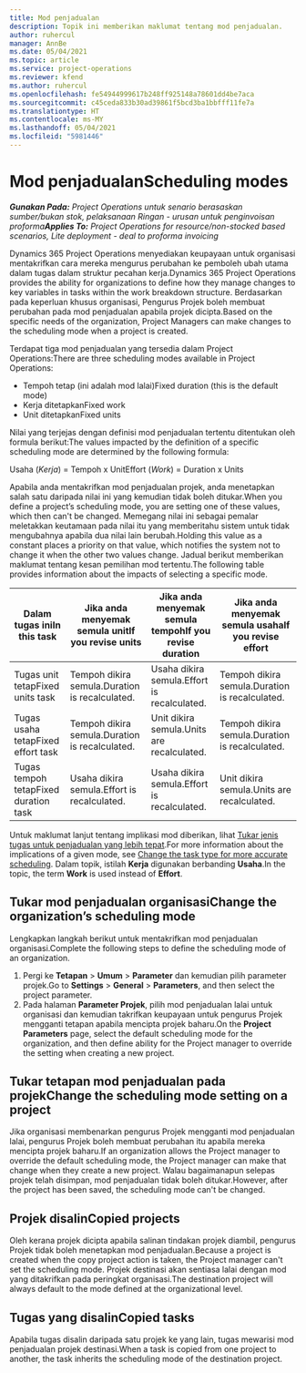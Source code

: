 ```yaml
---
title: Mod penjadualan
description: Topik ini memberikan maklumat tentang mod penjadualan.
author: ruhercul
manager: AnnBe
ms.date: 05/04/2021
ms.topic: article
ms.service: project-operations
ms.reviewer: kfend
ms.author: ruhercul
ms.openlocfilehash: fe54944999617b248ff925148a78601dd4be7aca
ms.sourcegitcommit: c45ceda833b30ad39861f5bcd3ba1bbfff11fe7a
ms.translationtype: HT
ms.contentlocale: ms-MY
ms.lasthandoff: 05/04/2021
ms.locfileid: "5981446"
---
```

# <a name="scheduling-modes"></a><span data-ttu-id="1ecc4-103">Mod penjadualan</span><span class="sxs-lookup"><span data-stu-id="1ecc4-103">Scheduling modes</span></span>

<span data-ttu-id="1ecc4-104">_**Gunakan Pada:** Project Operations untuk senario berasaskan sumber/bukan stok, pelaksanaan Ringan - urusan untuk penginvoisan proforma_</span><span class="sxs-lookup"><span data-stu-id="1ecc4-104">_**Applies To:** Project Operations for resource/non-stocked based scenarios, Lite deployment - deal to proforma invoicing_</span></span>


<span data-ttu-id="1ecc4-105">Dynamics 365 Project Operations menyediakan keupayaan untuk organisasi mentakrifkan cara mereka mengurus perubahan ke pemboleh ubah utama dalam tugas dalam struktur pecahan kerja.</span><span class="sxs-lookup"><span data-stu-id="1ecc4-105">Dynamics 365 Project Operations provides the ability for organizations to define how they manage changes to key variables in tasks within the work breakdown structure.</span></span> <span data-ttu-id="1ecc4-106">Berdasarkan pada keperluan khusus organisasi, Pengurus Projek boleh membuat perubahan pada mod penjadualan apabila projek dicipta.</span><span class="sxs-lookup"><span data-stu-id="1ecc4-106">Based on the specific needs of the organization, Project Managers can make changes to the scheduling mode when a project is created.</span></span>

<span data-ttu-id="1ecc4-107">Terdapat tiga mod penjadualan yang tersedia dalam Project Operations:</span><span class="sxs-lookup"><span data-stu-id="1ecc4-107">There are three scheduling modes available in Project Operations:</span></span>

  - <span data-ttu-id="1ecc4-108">Tempoh tetap (ini adalah mod lalai)</span><span class="sxs-lookup"><span data-stu-id="1ecc4-108">Fixed duration (this is the default mode)</span></span>
  - <span data-ttu-id="1ecc4-109">Kerja ditetapkan</span><span class="sxs-lookup"><span data-stu-id="1ecc4-109">Fixed work</span></span>
  - <span data-ttu-id="1ecc4-110">Unit ditetapkan</span><span class="sxs-lookup"><span data-stu-id="1ecc4-110">Fixed units</span></span>

<span data-ttu-id="1ecc4-111">Nilai yang terjejas dengan definisi mod penjadualan tertentu ditentukan oleh formula berikut:</span><span class="sxs-lookup"><span data-stu-id="1ecc4-111">The values impacted by the definition of a specific scheduling mode are determined by the following formula:</span></span>

  <span data-ttu-id="1ecc4-112">Usaha (*Kerja*) = Tempoh x Unit</span><span class="sxs-lookup"><span data-stu-id="1ecc4-112">Effort (*Work*) = Duration x Units</span></span>

<span data-ttu-id="1ecc4-113">Apabila anda mentakrifkan mod penjadualan projek, anda menetapkan salah satu daripada nilai ini yang kemudian tidak boleh ditukar.</span><span class="sxs-lookup"><span data-stu-id="1ecc4-113">When you define a project’s scheduling mode, you are setting one of these values, which then can't be changed.</span></span> <span data-ttu-id="1ecc4-114">Memegang nilai ini sebagai pemalar meletakkan keutamaan pada nilai itu yang memberitahu sistem untuk tidak mengubahnya apabila dua nilai lain berubah.</span><span class="sxs-lookup"><span data-stu-id="1ecc4-114">Holding this value as a constant places a priority on that value, which notifies the system not to change it when the other two values change.</span></span> <span data-ttu-id="1ecc4-115">Jadual berikut memberikan maklumat tentang kesan pemilihan mod tertentu.</span><span class="sxs-lookup"><span data-stu-id="1ecc4-115">The following table provides information about the impacts of selecting a specific mode.</span></span>

| <span data-ttu-id="1ecc4-116">**Dalam tugas ini**</span><span class="sxs-lookup"><span data-stu-id="1ecc4-116">**In this task**</span></span>             | <span data-ttu-id="1ecc4-117">**Jika anda menyemak semula unit**</span><span class="sxs-lookup"><span data-stu-id="1ecc4-117">**If you revise units**</span></span>   | <span data-ttu-id="1ecc4-118">**Jika anda menyemak semula tempoh**</span><span class="sxs-lookup"><span data-stu-id="1ecc4-118">**If you revise duration**</span></span> | <span data-ttu-id="1ecc4-119">**Jika anda menyemak semula usaha**</span><span class="sxs-lookup"><span data-stu-id="1ecc4-119">**If you revise effort**</span></span>  |
|----------------------|---------------------------|----------------------------|---------------------------|
| <span data-ttu-id="1ecc4-120">Tugas unit tetap</span><span class="sxs-lookup"><span data-stu-id="1ecc4-120">Fixed units task</span></span>     | <span data-ttu-id="1ecc4-121">Tempoh dikira semula.</span><span class="sxs-lookup"><span data-stu-id="1ecc4-121">Duration is recalculated.</span></span> | <span data-ttu-id="1ecc4-122">Usaha dikira semula.</span><span class="sxs-lookup"><span data-stu-id="1ecc4-122">Effort is recalculated.</span></span>    | <span data-ttu-id="1ecc4-123">Tempoh dikira semula.</span><span class="sxs-lookup"><span data-stu-id="1ecc4-123">Duration is recalculated.</span></span> |
| <span data-ttu-id="1ecc4-124">Tugas usaha tetap</span><span class="sxs-lookup"><span data-stu-id="1ecc4-124">Fixed effort task</span></span>    | <span data-ttu-id="1ecc4-125">Tempoh dikira semula.</span><span class="sxs-lookup"><span data-stu-id="1ecc4-125">Duration is recalculated.</span></span> | <span data-ttu-id="1ecc4-126">Unit dikira semula.</span><span class="sxs-lookup"><span data-stu-id="1ecc4-126">Units are recalculated.</span></span>    | <span data-ttu-id="1ecc4-127">Tempoh dikira semula.</span><span class="sxs-lookup"><span data-stu-id="1ecc4-127">Duration is recalculated.</span></span> |
| <span data-ttu-id="1ecc4-128">Tugas tempoh tetap</span><span class="sxs-lookup"><span data-stu-id="1ecc4-128">Fixed duration task</span></span>  | <span data-ttu-id="1ecc4-129">Usaha dikira semula.</span><span class="sxs-lookup"><span data-stu-id="1ecc4-129">Effort is recalculated.</span></span>   | <span data-ttu-id="1ecc4-130">Usaha dikira semula.</span><span class="sxs-lookup"><span data-stu-id="1ecc4-130">Effort is recalculated.</span></span>    | <span data-ttu-id="1ecc4-131">Unit dikira semula.</span><span class="sxs-lookup"><span data-stu-id="1ecc4-131">Units are recalculated.</span></span>   |

<span data-ttu-id="1ecc4-132">Untuk maklumat lanjut tentang implikasi mod diberikan, lihat [Tukar jenis tugas untuk penjadualan yang lebih tepat](https://support.microsoft.com/en-us/office/change-the-task-type-for-more-accurate-scheduling-b0b969ad-45bc-4e9e-8967-435587548a72).</span><span class="sxs-lookup"><span data-stu-id="1ecc4-132">For more information about the implications of a given mode, see [Change the task type for more accurate scheduling](https://support.microsoft.com/en-us/office/change-the-task-type-for-more-accurate-scheduling-b0b969ad-45bc-4e9e-8967-435587548a72).</span></span> <span data-ttu-id="1ecc4-133">Dalam topik, istilah **Kerja** digunakan berbanding **Usaha**.</span><span class="sxs-lookup"><span data-stu-id="1ecc4-133">In the topic, the term **Work** is used instead of **Effort**.</span></span>

## <a name="change-the-organizations-scheduling-mode"></a><span data-ttu-id="1ecc4-134">Tukar mod penjadualan organisasi</span><span class="sxs-lookup"><span data-stu-id="1ecc4-134">Change the organization’s scheduling mode</span></span>

<span data-ttu-id="1ecc4-135">Lengkapkan langkah berikut untuk mentakrifkan mod penjadualan organisasi.</span><span class="sxs-lookup"><span data-stu-id="1ecc4-135">Complete the following steps to define the scheduling mode of an organization.</span></span>

1. <span data-ttu-id="1ecc4-136">Pergi ke **Tetapan** \> **Umum** \> **Parameter** dan kemudian pilih parameter projek.</span><span class="sxs-lookup"><span data-stu-id="1ecc4-136">Go to **Settings** \> **General** \> **Parameters**, and then select the project parameter.</span></span> 
2. <span data-ttu-id="1ecc4-137">Pada halaman **Parameter Projek**, pilih mod penjadualan lalai untuk organisasi dan kemudian takrifkan keupayaan untuk pengurus Projek mengganti tetapan apabila mencipta projek baharu.</span><span class="sxs-lookup"><span data-stu-id="1ecc4-137">On the **Project Parameters** page, select the default scheduling mode for the organization, and then define ability for the Project manager to override the setting when creating a new project.</span></span>

## <a name="change-the-scheduling-mode-setting-on-a-project"></a><span data-ttu-id="1ecc4-138">Tukar tetapan mod penjadualan pada projek</span><span class="sxs-lookup"><span data-stu-id="1ecc4-138">Change the scheduling mode setting on a project</span></span>

<span data-ttu-id="1ecc4-139">Jika organisasi membenarkan pengurus Projek mengganti mod penjadualan lalai, pengurus Projek boleh membuat perubahan itu apabila mereka mencipta projek baharu.</span><span class="sxs-lookup"><span data-stu-id="1ecc4-139">If an organization allows the Project manager to override the default scheduling mode, the Project manager can make that change when they create a new project.</span></span> <span data-ttu-id="1ecc4-140">Walau bagaimanapun selepas projek telah disimpan, mod penjadualan tidak boleh ditukar.</span><span class="sxs-lookup"><span data-stu-id="1ecc4-140">However, after the project has been saved, the scheduling mode can't be changed.</span></span>

## <a name="copied-projects"></a><span data-ttu-id="1ecc4-141">Projek disalin</span><span class="sxs-lookup"><span data-stu-id="1ecc4-141">Copied projects</span></span>

<span data-ttu-id="1ecc4-142">Oleh kerana projek dicipta apabila salinan tindakan projek diambil, pengurus Projek tidak boleh menetapkan mod penjadualan.</span><span class="sxs-lookup"><span data-stu-id="1ecc4-142">Because a project is created when the copy project action is taken, the Project manager can't set the scheduling mode.</span></span> <span data-ttu-id="1ecc4-143">Projek destinasi akan sentiasa lalai dengan mod yang ditakrifkan pada peringkat organisasi.</span><span class="sxs-lookup"><span data-stu-id="1ecc4-143">The destination project will always default to the mode defined at the organizational level.</span></span>

## <a name="copied-tasks"></a><span data-ttu-id="1ecc4-144">Tugas yang disalin</span><span class="sxs-lookup"><span data-stu-id="1ecc4-144">Copied tasks</span></span>

<span data-ttu-id="1ecc4-145">Apabila tugas disalin daripada satu projek ke yang lain, tugas mewarisi mod penjadualan projek destinasi.</span><span class="sxs-lookup"><span data-stu-id="1ecc4-145">When a task is copied from one project to another, the task inherits the scheduling mode of the destination project.</span></span>
